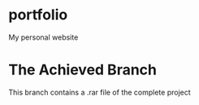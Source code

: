 # portfolio
My personal website

# The Achieved Branch
This branch contains a .rar file of the complete project
